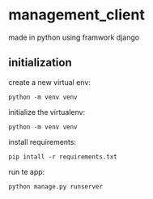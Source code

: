 # management_client
made in python using framwork django

## initialization
create a new virtual env:

```python -m venv venv```


initialize the virtualenv:

```python -m venv venv```


install requirements:

```pip intall -r requirements.txt```


run te app:

```python manage.py runserver```


